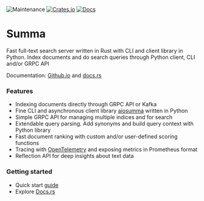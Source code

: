 ![Maintenance](https://img.shields.io/badge/maintenance-activly--developed-brightgreen.svg)
[![Crates.io](https://img.shields.io/crates/v/summa.svg)](https://crates.io/crates/summa)
[![Docs](https://docs.rs/summa/badge.svg)](https://docs.rs/crate/summa/)

# Summa

Fast full-text search server written in Rust with CLI and client library in Python.
Index documents and do search queries through Python client, CLI and/or GRPC API

Documentation: [Github.io](https://izihawa.github.io/summa/) and [docs.rs](https://docs.rs/crate/summa/latest)

### Features
- Indexing documents directly through GRPC API or Kafka
- Fine CLI and asynchronous client library [aiosumma](aiosumma/README.md) written in Python
- Simple GRPC API for managing multiple indices and for search
- Extendable query parsing. Add synonyms and build query context with Python library
- Fast document ranking with custom and/or user-defined scoring functions
- Tracing with [OpenTelemetry](https://github.com/open-telemetry/opentelemetry-rust) and exposing metrics in Prometheus format
- Reflection API for deep insights about text data

### Getting started
- Quick start [guide](https://izihawa.github.io/summa/quick-start)
- Explore [Docs.rs](https://docs.rs/crate/summa/latest)
